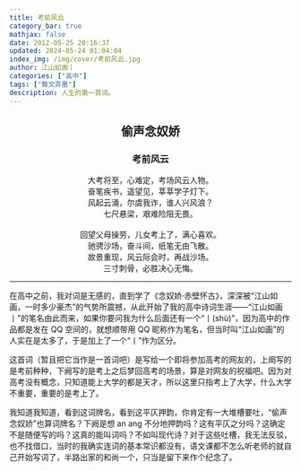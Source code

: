```yaml
---
title: 考前风云
category_bar: true
mathjax: false
date: 2012-05-25 20:16:37
updated: 2024-05-24 01:04:04
index_img: /img/cover/考前风云.jpg
author: 江山如画丨
categories: ["高中"]
tags: ["舞文弄墨"]
description: 人生的第一首词。
---
```


## <center>偷声念奴娇</center>

### <center>考前风云</center>

<center>大考将至，心难定，考场风云人物。</center>

<center>奋笔疾书，遥望见，莘莘学子灯下。</center>

<center>风起云涌，尔虞我诈，谁人兴风浪？</center>

<center>七尺悬梁，艰难险阻无畏。</center>

<br/>

<center>回望父母操劳，儿女考上了，满心喜欢。</center>

<center>驰骋沙场，奋斗间，纸笔无由飞散。</center>

<center>故景重现，风云际会时，再战沙场。</center>

<center>三寸刺骨，必胜决心无悔。</center>

---

在高中之前，我对词是无感的，直到学了《念奴娇·赤壁怀古》，深深被“江山如画，一时多少豪杰”的气势所震撼，从此开始了我的高中诗词生涯——“江山如画丨”的笔名由此而来，如果你要问我为什么后面还有一个“丨(shù)”，因为高中的作品都是发在 QQ 空间的，就想顺带用 QQ 昵称作为笔名，但当时叫“江山如画”的人实在是太多了，于是加上了一个“丨”作为区分。

这首词（暂且把它当作是一首词吧）是写给一个即将参加高考的网友的，上阕写的是考前种种，下阙写的是考上之后梦回高考的场景，算是对网友的祝福吧。因为对高考没有概念，只知道能上大学的都是天才，所以这里只指考上了大学，什么大学不重要，重要的是考上了。

我知道我知道，看到这词牌名，看到这平仄押韵，你肯定有一大堆槽要吐，“偷声念奴娇”也算词牌名？下阙是想 an ang 不分地押韵吗？这有平仄之分吗？这确定不是随便写的吗？这真的能叫词吗？不如叫现代诗？对于这些吐槽，我无法反驳，也不找借口，当时的我确实连词的基本常识都没有，语文课都不怎么听老师的就自己开始写词了，半路出家的和尚一个，只当是留下来作个纪念了。